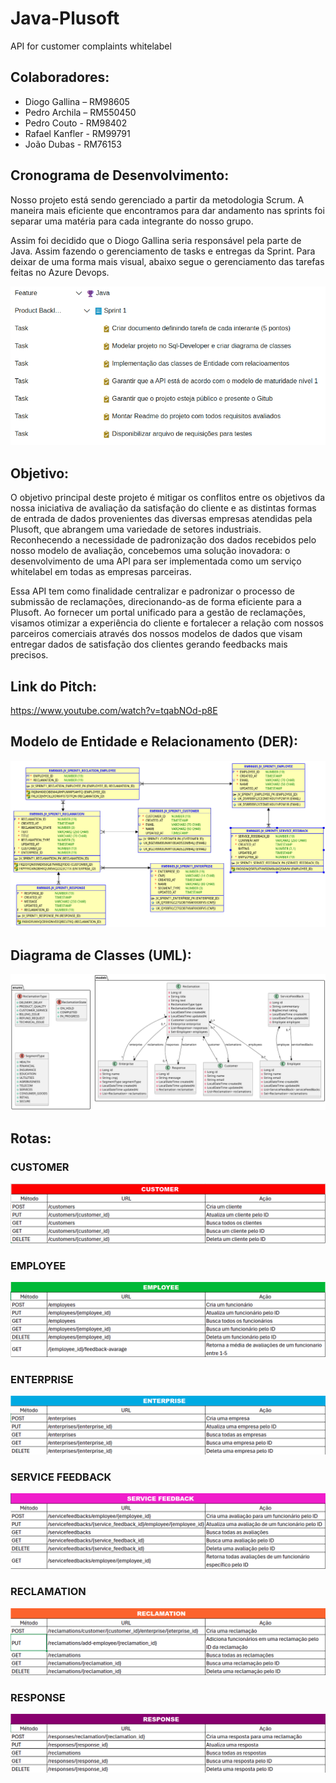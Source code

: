# Java-Plusoft
API for customer complaints whitelabel

## Colaboradores:
- Diogo Gallina – RM98605
- Pedro Archila – RM550450
- Pedro Couto - RM98402
- Rafael Kanfler - RM99791
- João Dubas - RM76153

## Cronograma de Desenvolvimento:
Nosso projeto está sendo gerenciado a partir da metodologia Scrum. A maneira mais eficiente que encontramos para dar andamento nas sprints foi separar uma matéria para cada integrante do nosso grupo.

Assim foi decidido que o Diogo Gallina seria responsável pela parte de Java. Assim fazendo o gerenciamento de tasks e entregas da Sprint. Para deixar de uma forma mais visual, abaixo segue o gerenciamento das tarefas feitas no Azure Devops.

![img.png](readme-images/cronograma_sprint.png)
    
## Objetivo:
O objetivo principal deste projeto é mitigar os conflitos entre os objetivos da nossa iniciativa de avaliação da satisfação do cliente e as distintas formas de entrada de dados provenientes das diversas empresas atendidas pela Plusoft, que abrangem uma variedade de setores industriais. Reconhecendo a necessidade de padronização dos dados recebidos pelo nosso modelo de avaliação, concebemos uma solução inovadora: o desenvolvimento de uma API para ser implementada como um serviço whitelabel em todas as empresas parceiras.

Essa API tem como finalidade centralizar e padronizar o processo de submissão de reclamações, direcionando-as de forma eficiente para a Plusoft. Ao fornecer um portal unificado para a gestão de reclamações, visamos otimizar a experiência do cliente e fortalecer a relação com nossos parceiros comerciais através dos nossos modelos de dados que visam entregar dados de satisfação dos clientes gerando feedbacks mais precisos. 

## Link do Pitch:
https://www.youtube.com/watch?v=tqabNOd-p8E

## Modelo de Entidade e Relacionamento (DER):
![img.png](readme-images/DER.png)

## Diagrama de Classes (UML):
![img_2.png](readme-images/UML.png)

## Rotas:
### CUSTOMER
![img.png](readme-images/customer_routes.png)

### EMPLOYEE
![img.png](readme-images/employee_routes.png)

### ENTERPRISE
![img.png](readme-images/enterprise_routes.png)

### SERVICE FEEDBACK
![img.png](readme-images/service_feedbacks_routes.png)

### RECLAMATION
![img.png](readme-images/reclamation_routes.png)

### RESPONSE
![img.png](readme-images/response_routes.png)

